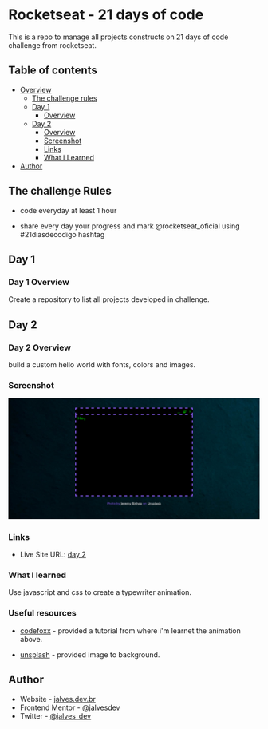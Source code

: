 # Rocketseat - 21 days of code

This is a repo to manage all projects constructs on 21 days of code challenge from rocketseat.

## Table of contents

- [Overview](#overview)
  - [The challenge rules](#the-challenge-rules)
  - [Day 1](#day-1)
    - [Overview](#day-1-overview)
  - [Day 2](#day-2)
    - [Overview](#day-2-overview)
    - [Screenshot](#screenshot)
    - [Links](#links)
    - [What i Learned](#what-i-learned)
- [Author](#author)


## The challenge Rules

- code everyday at least 1 hour

- share every day your progress and mark @rocketseat_oficial using #21diasdecodigo hashtag


## Day 1

### Day 1 Overview

Create a repository to list all projects developed in challenge.

## Day 2

### Day 2 Overview

build a custom hello world with fonts, colors and images.


### Screenshot

![](./screenshots/day-02-screenshot.png)

### Links

- Live Site URL: [day 2](https://jalves.dev.br/portfolio/projects/21-days-of-code/day-02/)

### What I learned

Use javascript and css to create a typewriter animation.


### Useful resources

- [codefoxx](https://www.youtube.com/watch?v=h_Uv_9OxA2k) - provided a tutorial from where i'm learnet the animation above.

- [unsplash](https://unsplash.com/) - provided image to background.

## Author

- Website - [jalves.dev.br](http://jalves.dev.br/)
- Frontend Mentor - [@jalvesdev](https://www.frontendmentor.io/profile/jalvesdev)
- Twitter - [@jalves_dev](https://twitter.com/jalves_dev)